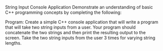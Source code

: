 String Input Console Application
Demonstrate an understanding of basic C++ programming concepts by completing the following:

Program: Create a simple C++ console application that will write a program that will take two string inputs from a user. Your program should concatenate the two strings and then print the resulting output to the screen. Take the two string inputs from the user 3 times for varying string lengths.
